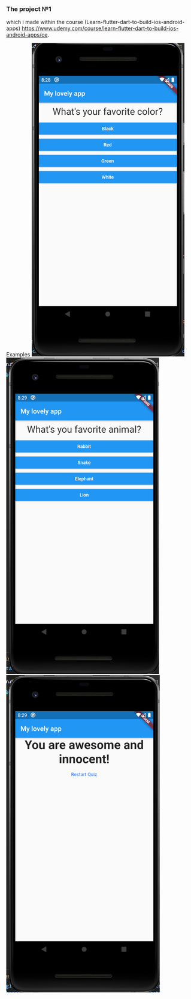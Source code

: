 ### The project №1 
which i made within the course (Learn-flutter-dart-to-build-ios-android-apps) https://www.udemy.com/course/learn-flutter-dart-to-build-ios-android-apps/ce.

Examples
![1.](https://github.com/smartloli2/quiz_app/blob/master/quiz1.png)
![2.](https://github.com/smartloli2/quiz_app/blob/master/quiz2.png)
![3.](https://github.com/smartloli2/quiz_app/blob/master/quiz3.png)
